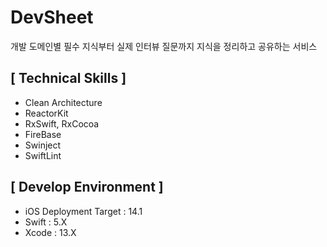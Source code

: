 # DevSheet
개발 도메인별 필수 지식부터 실제 인터뷰 질문까지 지식을 정리하고 공유하는 서비스


## [ Technical Skills ]
- Clean Architecture
- ReactorKit
- RxSwift, RxCocoa
- FireBase
- Swinject
- SwiftLint 

## [ Develop Environment ]
- iOS Deployment Target : 14.1
- Swift : 5.X
- Xcode : 13.X
